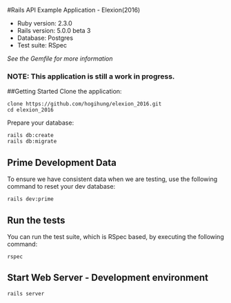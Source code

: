 #Rails API Example Application - Elexion(2016)

* Ruby version: 2.3.0
* Rails version: 5.0.0 beta 3
* Database:  Postgres
* Test suite:  RSpec

*See the Gemfile for more information*

### NOTE: This application is still a work in progress.

##Getting Started
Clone the application:
```
clone https://github.com/hogihung/elexion_2016.git
cd elexion_2016
```


Prepare your database:
```
rails db:create
rails db:migrate
```

## Prime Development Data
To ensure we have consistent data when we are testing, use the following command to reset your dev database:

```
rails dev:prime
```

## Run the tests
You can run the test suite, which is RSpec based, by executing the following command:

```
rspec
``` 

## Start Web Server - Development environment
```
rails server
```


